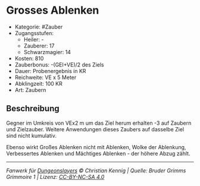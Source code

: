 # Grosses Ablenken

- Kategorie: #Zauber
- Zugangsstufen:
  - Heiler: -
  - Zauberer: 17
  - Schwarzmagier: 14
- Kosten: 810
- Zauberbonus: -(GEI+VE)/2 des Ziels
- Dauer: Probenergebnis in KR
- Reichweite: VE x 5 Meter
- Abklingzeit: 100 KR
- Art: Zaubern

## Beschreibung

Gegner im Umkreis von VEx2 m um das Ziel herum erhalten -3 auf Zaubern und Zielzauber. Weitere Anwendungen dieses Zaubers auf dasselbe Ziel sind nicht kumulativ.

Ebenso wirkt Großes Ablenken nicht mit Ablenken, Wolke der Ablenkung, Verbessertes Ablenken und Mächtiges Ablenken - der höhere Abzug zählt.

---

_Fanwerk für [Dungeonslayers](https://www.dungeonslayers.net/) © Christian Kennig | Quelle: Bruder Grimms Grimmoire 1 | Lizenz: [CC-BY-NC-SA 4.0](https://creativecommons.org/licenses/by-nc-sa/4.0/deed.de)_
